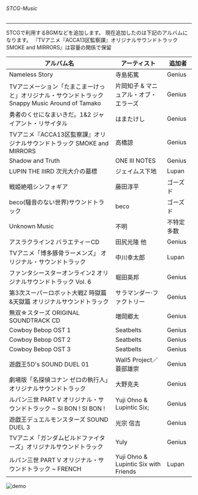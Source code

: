 ﻿###### STCG-Music
---
STCGで利用するBGMなどを追加します。
現在追加したのは下記のアルバムになります。
『TVアニメ『ACCA13区監察課』オリジナルサウンドトラック SMOKE and MIRRORS』は容量の関係で保留

| アルバム名 | アーティスト | 追加者 |
----|----|---- 
| Nameless Story | 寺島拓篤 | Genius |
| TVアニメーション「たまこまーけっと」オリジナル・サウンドトラック Snappy Music Around of Tamako | 片岡知子 & マニュアル・オブ・エラーズ | Genius |
| 勇者のくせになまいきだ。1&2 ジャイアント・リサイタル | はまたけし | Genius |
| TVアニメ『ACCA13区監察課』オリジナルサウンドトラック SMOKE and MIRRORS | 高橋諒 | Genius |
| Shadow and Truth | ONE III NOTES | Genius |
| LUPIN THE IIIRD 次元大介の墓標 | ジェイムス下地 | Lupan |
| 戦姫絶唱シンフォギア | 藤田淳平 | ゴーズド |
| beco(騒音のない世界)サウンドトラック | beco | ゴーズド |
| Unknown Music | 不明 | 不特定多数 |
| アスラクライン2 バラエティーCD| 田尻光隆 他 | Genius |
| TVアニメ「博多豚骨ラーメンズ」 オリジナル・サウンドトラック | 中川幸太郎 | Lupan |
| ファンタシースターオンライン2 オリジナルサウンドトラック Vol. 6  | 堀田英邦 | Genius |
| 第3次スーパーロボット大戦Z 時獄篇&天獄篇 オリジナルサウンドトラック | サラマンダー·ファクトリー | Genius |
| 無双☆スターズ ORIGINAL SOUNDTRACK CD | 増岡郷太 | Genius |
| Cowboy Bebop OST 1 | Seatbelts | Genius |
| Cowboy Bebop OST 2 | Seatbelts | Genius |
| Cowboy Bebop OST 3 | Seatbelts | Genius |
| 遊戯王5D's SOUND DUEL 01 | Wall5 Project／ 蓑部雄崇 | Genius |
| 劇場版「名探偵コナン ゼロの執行人」オリジナルサウンドトラック | 大野克夫 | Genius |
| ルパン三世 PART V オリジナル・サウンドトラック ~ SI BON ! SI BON ! | Yuji Ohno & Lupintic Six;  | Genius |
| 遊戯王デュエルモンスターズ SOUND DUEL 3 | 光宗 信吉  | Genius |
| TVアニメ「ガンダムビルドファイターズ」オリジナルサウンドトラック | Yuly  | Genius |
| ルパン三世 PART V オリジナル・サウンドトラック ~ FRENCH | Yuji Ohno & Lupintic Six with Friends  | Lupan |



![demo](https://img.gifmagazine.net/gifmagazine/images/3003682/original.gif)
